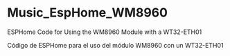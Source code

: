 # Music_EspHome_WM8960
ESPHome Code for Using the WM8960 Module with a WT32-ETH01

Código de ESPHome para el uso del módulo WM8960 con un WT32-ETH01

